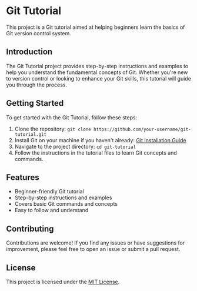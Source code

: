 # Git Tutorial

This project is a Git tutorial aimed at helping beginners learn the basics of Git version control system.

## Introduction

The Git Tutorial project provides step-by-step instructions and examples to help you understand the fundamental concepts of Git. Whether you're new to version control or looking to enhance your Git skills, this tutorial will guide you through the process.

## Getting Started

To get started with the Git Tutorial, follow these steps:

1. Clone the repository: `git clone https://github.com/your-username/git-tutorial.git`
2. Install Git on your machine if you haven't already: [Git Installation Guide](https://git-scm.com/book/en/v2/Getting-Started-Installing-Git)
3. Navigate to the project directory: `cd git-tutorial`
4. Follow the instructions in the tutorial files to learn Git concepts and commands.

## Features

- Beginner-friendly Git tutorial
- Step-by-step instructions and examples
- Covers basic Git commands and concepts
- Easy to follow and understand

## Contributing

Contributions are welcome! If you find any issues or have suggestions for improvement, please feel free to open an issue or submit a pull request.

## License

This project is licensed under the [MIT License](LICENSE).